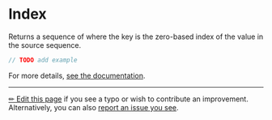 # Index

Returns a sequence of where the key is the zero-based index of the value in
the source sequence.

```c# --destination-file ../code/Program.cs --region statements --project ../code/TryMoreLinq.csproj
// TODO add example
```

For more details, [see the documentation][doc].

---

[&#x270F; Edit this page][edit] if you see a typo or wish to contribute an
improvement. Alternatively, you can also [report an issue you see][issue].


[edit]: https://github.com/morelinq/try/edit/master/m/index.md
[issue]: https://github.com/morelinq/try/issues/new?title=Index
[doc]: https://morelinq.github.io/3.1/ref/api/html/Overload_MoreLinq_MoreEnumerable_Index.htm
